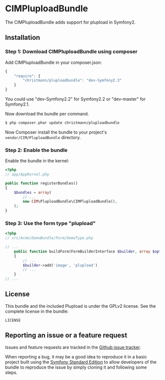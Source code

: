 CIMPluploadBundle
=================

The CIMPluploadBundle adds support for plupload in Symfony2.

Installation
------------

### Step 1: Download CIMPluploadBundle using composer

Add CIMPluploadBundle in your composer.json:

```js
{
    "require": {
        "christmann/pluploadbundle": "dev-Symfony2.3"
    }
}
```
You could use "dev-Symfony2.2" for Symfony2.2 or "dev-master" for Symfony2.1.

Now download the bundle per command.

``` bash
$ php composer.phar update christmann/pluploadbundle
```

Now Composer install the bundle to your project's `vendor/CIM/PluploadBundle` directory.

### Step 2: Enable the bundle

Enable the bundle in the kernel:

``` php
<?php
// app/AppKernel.php

public function registerBundles()
{
    $bundles = array(
        // ...
        new CIM\PluploadBundle\CIMPluploadBundle(),
    );
}
```

### Step 3: Use the form type "plupload"

``` php
<?php
// src/Acme/DemoBundle/Form/DemoType.php

// ...
	public function buildForm(FormBuilderInterface $builder, array $options)
	{
		// ...
	    $builder->add('image', 'plupload')
		// ...
	}
// ...
```

License
-------

This bundle and the included Plupload is under the GPLv2 license. See the complete license in the bundle:

    LICENSE

Reporting an issue or a feature request
---------------------------------------

Issues and feature requests are tracked in the [Github issue tracker](https://github.com/christmann/CIMPluploadBundle/issues).

When reporting a bug, it may be a good idea to reproduce it in a basic project
built using the [Symfony Standard Edition](https://github.com/symfony/symfony-standard)
to allow developers of the bundle to reproduce the issue by simply cloning it
and following some steps.
